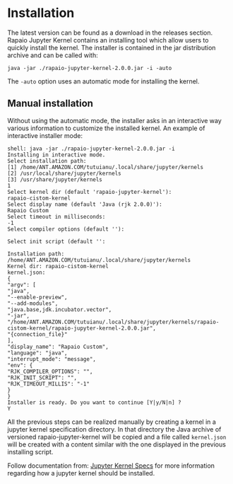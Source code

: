 # Installation

The latest version can be found as a download in the releases section. Rapaio Jupyter Kernel contains an
installing tool which allow users to quickly install the kernel. The installer is contained in the jar distribution archive
and can be called with:

    java -jar ./rapaio-jupyter-kernel-2.0.0.jar -i -auto

The `-auto` option uses an automatic mode for installing the kernel.

## Manual installation

Without using the automatic mode, the installer asks in an interactive way various information to customize the installed kernel.
An example of interactive installer mode:

    shell: java -jar ./rapaio-jupyter-kernel-2.0.0.jar -i
    Installing in interactive mode.
    Select installation path:
    [1] /home/ANT.AMAZON.COM/tutuianu/.local/share/jupyter/kernels
    [2] /usr/local/share/jupyter/kernels
    [3] /usr/share/jupyter/kernels
    1
    Select kernel dir (default 'rapaio-jupyter-kernel'):
    rapaio-cistom-kernel
    Select display name (default 'Java (rjk 2.0.0)'):
    Rapaio Custom
    Select timeout in milliseconds:
    -1
    Select compiler options (default ''):
    
    Select init script (default '':
    
    Installation path: /home/ANT.AMAZON.COM/tutuianu/.local/share/jupyter/kernels
    Kernel dir: rapaio-cistom-kernel
    kernel.json:
    {
    "argv": [
    "java",
    "--enable-preview",
    "--add-modules",
    "java.base,jdk.incubator.vector",
    "-jar",
    "/home/ANT.AMAZON.COM/tutuianu/.local/share/jupyter/kernels/rapaio-cistom-kernel/rapaio-jupyter-kernel-2.0.0.jar",
    "{connection_file}"
    ],
    "display_name": "Rapaio Custom",
    "language": "java",
    "interrupt_mode": "message",
    "env": {
    "RJK_COMPILER_OPTIONS": "",
    "RJK_INIT_SCRIPT": "",
    "RJK_TIMEOUT_MILLIS": "-1"
    }
    }
    Installer is ready. Do you want to continue [Y|y/N|n] ?
    Y


All the previous steps can be realized manually by creating a kernel in a jupyter kernel specification directory. In that directory the
Java archive of versioned rapaio-jupyter-kernel will be copied and a file called `kernel.json` will be created with a content similar
with the one displayed in the previous installing script. 

Follow documentation from: [Jupyter Kernel Specs](https://jupyter-client.readthedocs.io/en/stable/kernels.html#kernel-specs) for 
more information regarding how a jupyter kernel should be installed.
